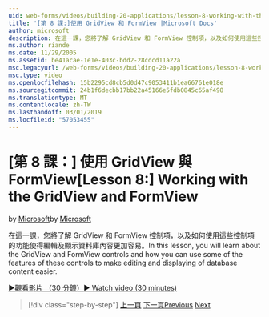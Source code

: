 ```yaml
---
uid: web-forms/videos/building-20-applications/lesson-8-working-with-the-gridview-and-formview
title: '[第 8 課:]使用 GridView 和 FormView |Microsoft Docs'
author: microsoft
description: 在這一課，您將了解 GridView 和 FormView 控制項，以及如何使用這些控制項的功能使得編輯及顯示...
ms.author: riande
ms.date: 11/29/2005
ms.assetid: be41acae-1e1e-403c-bdd2-28cdcd11a22a
msc.legacyurl: /web-forms/videos/building-20-applications/lesson-8-working-with-the-gridview-and-formview
msc.type: video
ms.openlocfilehash: 15b2295cd8cb5d0d47c9053411b1ea66761e018e
ms.sourcegitcommit: 24b1f6decbb17bb22a45166e5fdb0845c65af498
ms.translationtype: MT
ms.contentlocale: zh-TW
ms.lasthandoff: 03/01/2019
ms.locfileid: "57053455"
---
```

<a name="lesson-8-working-with-the-gridview-and-formview"></a><span data-ttu-id="549cf-103">[第 8 課：] 使用 GridView 與 FormView</span><span class="sxs-lookup"><span data-stu-id="549cf-103">[Lesson 8:] Working with the GridView and FormView</span></span>
====================
<span data-ttu-id="549cf-104">by [Microsoft](https://github.com/microsoft)</span><span class="sxs-lookup"><span data-stu-id="549cf-104">by [Microsoft](https://github.com/microsoft)</span></span>

<span data-ttu-id="549cf-105">在這一課，您將了解 GridView 和 FormView 控制項，以及如何使用這些控制項的功能使得編輯及顯示資料庫內容更加容易。</span><span class="sxs-lookup"><span data-stu-id="549cf-105">In this lesson, you will learn about the GridView and FormView controls and how you can use some of the features of these controls to make editing and displaying of database content easier.</span></span>

[<span data-ttu-id="549cf-106">&#9654;觀看影片 （30 分鐘）</span><span class="sxs-lookup"><span data-stu-id="549cf-106">&#9654; Watch video (30 minutes)</span></span>](https://channel9.msdn.com/Blogs/ASP-NET-Site-Videos/lesson-8-working-with-the-gridview-and-formview)

> [!div class="step-by-step"]
> <span data-ttu-id="549cf-107">[上一頁](lesson-7-databinding-to-user-interface-controls.md)
> [下一頁](watch-aspnet-development-in-action.md)</span><span class="sxs-lookup"><span data-stu-id="549cf-107">[Previous](lesson-7-databinding-to-user-interface-controls.md)
[Next](watch-aspnet-development-in-action.md)</span></span>
